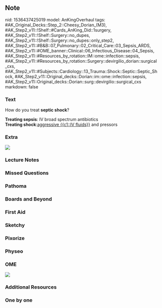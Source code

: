 ## Note
nid: 1536437425019
model: AnKingOverhaul
tags: #AK_Original_Decks::Step_2::Cheesy_Dorian_(M3), #AK_Step2_v11::!Shelf::#Cards_AnKing_Did::1surgery, #AK_Step2_v11::!Shelf::Surgery::no_dupes, #AK_Step2_v11::!Shelf::Surgery::no_dupes::only_step2, #AK_Step2_v11::#B&B::07_Pulmonary::02_Critical_Care::03_Sepsis_ARDS, #AK_Step2_v11::#OME_banner::Clinical::06_Infectious_Disease::04_Sepsis, #AK_Step2_v11::#Resources_by_rotation::IM::ome::infection::sepsis, #AK_Step2_v11::#Resources_by_rotation::Surgery::devirgilio_dorian::surgical_cxs, #AK_Step2_v11::#Subjects::Cardiology::13_Trauma::Shock::Septic::Septic_Shock, #AK_Step2_v11::Original_decks::Dorian::im::ome::infection::sepsis, #AK_Step2_v11::Original_decks::Dorian::surg::devirgilio::surgical_cxs
markdown: false

### Text
How do you treat <b>septic shock</b>?
<div>
  <b>Treating sepsis</b>: IV broad spectrum antibiotics
</div>
<div>
  <b>Treating shock</b>:<u>aggressive {{c1::IV fluids}}</u> and
  pressors
</div>

### Extra
<img src="paste-656902363021313.jpg">

### Lecture Notes


### Missed Questions


### Pathoma


### Boards and Beyond


### First Aid


### Sketchy


### Pixorize


### Physeo


### OME
<div class="ome-widget">
  <a href=
  "https://onlinemeded.org/spa/infectious-disease/sepsis/acquire?ref=anki">
  <img src="_OME_AnkiFlashcards_Lesson_4.png"></a>
</div>

### Additional Resources


### One by one

